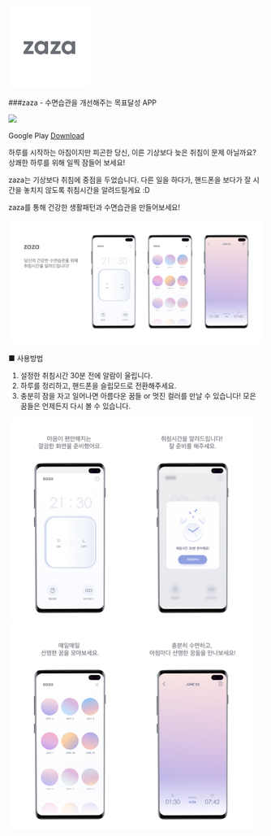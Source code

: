 
<img src="https://github.com/Nexters/zaza-android/blob/master/store/logo.png?raw=true" width="32%">

###zaza - 수면습관을 개선해주는 목표달성 APP

<a href="https://play.google.com/store/apps/details?id=com.nexters.zaza" target="_blank">
<img src="https://play.google.com/intl/en_us/badges/images/generic/ko_badge_web_generic.png" width="32%">
</a>

Google Play [Download](https://play.google.com/store/apps/details?id=com.nexters.zaza "Download")

하루를 시작하는 아침이지만 피곤한 당신,
이른 기상보다 늦은 취침이 문제 아닐까요?
상쾌한 하루를 위해 일찍 잠들어 보세요!

zaza는 기상보다 취침에 중점을 두었습니다.
다른 일을 하다가, 핸드폰을 보다가 잘 시간을 놓치지 않도록 취침시간을 알려드릴게요 :D

zaza를 통해 건강한 생활패턴과 수면습관을 만들어보세요!

<img src="https://github.com/Nexters/zaza-android/blob/master/store/img_00.png?raw=true">

■ 사용방법
1. 설정한 취침시간 30분 전에 알람이 울립니다.
2. 하루를 정리하고, 핸드폰을 슬립모드로 전환해주세요.
3. 충분히 잠을 자고 일어나면 아름다운 꿈들 or 멋진 컬러를 만날 수 있습니다!
모은 꿈들은 언제든지 다시 볼 수 있습니다.

<img src="https://github.com/Nexters/zaza-android/blob/master/store/screenshot_01.png?raw=true" width="48%"><img src="https://github.com/Nexters/zaza-android/blob/master/store/screenshot_02.png?raw=true" width="48%">
<img src="https://github.com/Nexters/zaza-android/blob/master/store/screenshot_03.png?raw=true" width="48%"><img src="https://github.com/Nexters/zaza-android/blob/master/store/screenshot_04.png?raw=true" width="48%">
